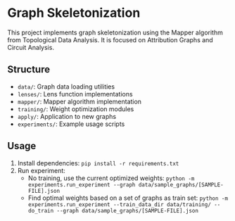 # Graph Skeletonization

This project implements graph skeletonization using the Mapper algorithm from Topological Data Analysis. It is focused on Attribution Graphs and Circuit Analysis.

## Structure
- `data/`: Graph data loading utilities
- `lenses/`: Lens function implementations
- `mapper/`: Mapper algorithm implementation
- `training/`: Weight optimization modules
- `apply/`: Application to new graphs
- `experiments/`: Example usage scripts

## Usage
1. Install dependencies: `pip install -r requirements.txt`
2. Run experiment:
    - No training, use the current optimized weights: `python -m experiments.run_experiment --graph data/sample_graphs/[SAMPLE-FILE].json`
    - Find optimal weights based on a set of graphs as train set: `python -m experiments.run_experiment --train_data_dir data/training/ --do_train --graph data/sample_graphs/[SAMPLE-FILE].json `

